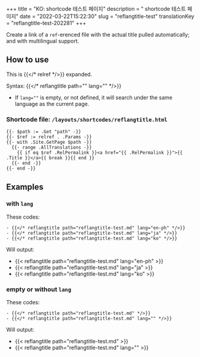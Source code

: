 +++
title = "KO: <reflangtitle> shortcode 테스트 페이지"
description = "<reflangtitle> shortcode 테스트 페이지"
date = "2022-03-22T15:22:30"
slug = "reflangtitle-test"
translationKey = "reflangtitle-test-202281"
+++

Create a link of a `ref`-erenced file with the actual title pulled automatically; and with multilingual support.

<!--more-->

## How to use

<!-- markdownlint-disable -->
This is {{</* relref */>}} expanded.
<!-- markdownlint-enable -->

<!-- markdownlint-disable -->
Syntax: {{</* reflangtitle path="" lang="" */>}}
<!-- markdownlint-enable -->

- If `lang=""` is empty, or not defined, it will search under the same language as the current page.

### Shortcode file: `/layouts/shortcodes/reflangtitle.html`

```golang
{{- $path := .Get "path" -}}
{{- $ref := relref . .Params -}}
{{- with .Site.GetPage $path -}}
  {{- range .AllTranslations -}}
    {{ if eq $ref .RelPermalink }}<a href="{{ .RelPermalink }}">{{ .Title }}</a>{{ break }}{{ end }}
  {{- end -}}
{{- end -}}
```

## Examples

### with `lang`

These codes:

<!-- markdownlint-disable -->
```golang
- {{</* reflangtitle path="reflangtitle-test.md" lang="en-ph" */>}}
- {{</* reflangtitle path="reflangtitle-test.md" lang="ja" */>}}
- {{</* reflangtitle path="reflangtitle-test.md" lang="ko" */>}}
```
<!-- markdownlint-enable -->

Will output:

- {{< reflangtitle path="reflangtitle-test.md" lang="en-ph" >}}
- {{< reflangtitle path="reflangtitle-test.md" lang="ja" >}}
- {{< reflangtitle path="reflangtitle-test.md" lang="ko" >}}

### empty or without `lang`

These codes:

<!-- markdownlint-disable -->
```golang
- {{</* reflangtitle path="reflangtitle-test.md" */>}}
- {{</* reflangtitle path="reflangtitle-test.md" lang="" */>}}
```
<!-- markdownlint-enable -->

Will output:

- {{< reflangtitle path="reflangtitle-test.md" >}}
- {{< reflangtitle path="reflangtitle-test.md" lang="" >}}
